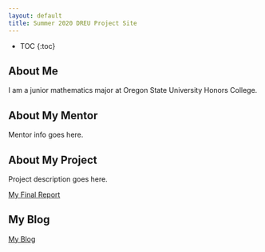 ```yaml
---
layout: default
title: Summer 2020 DREU Project Site
---
```


* TOC
{:toc}

## About Me
I am a junior mathematics major at Oregon State University Honors College.

## About My Mentor

Mentor info goes here.

## About My Project

Project description goes here.

[My Final Report](files/finalreport.pdf)

## My Blog

[My Blog](blog.html)
